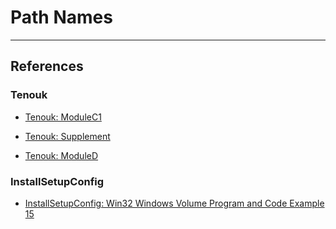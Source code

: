 # Path Names

---
## References

### Tenouk

- [Tenouk: ModuleC1](https://www.tenouk.com/ModuleC1.html)

- [Tenouk: Supplement](https://www.tenouk.com/Supplement.html)

- [Tenouk: ModuleD](https://www.tenouk.com/ModuleD.html)

### InstallSetupConfig

- [InstallSetupConfig: Win32 Windows Volume Program and Code Example 15](https://www.installsetupconfig.com/win32programming/windowsvolumeapis1_14.html)